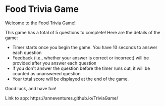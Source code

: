 # Food Trivia Game
<p>Welcome to the Food Trivia Game!</p>
  <p>This game has a total of 5 questions to complete! Here are the details of the game:</p>
	  <ul>
		  <li>Timer starts once you begin the game. You have 10 seconds to answer each question</li>
		  <li>Feedback (i.e., whether your answer is correct or incorrect) will be provided after you answer each question</li>
		  <li>If you don't answer the question before the timer runs out, it will be counted as unanswered question</li>
		  <li>Your total score will be displayed at the end of the game.</li>
    </ul>
    <p>Good luck, and have fun!</p>
        <p>Link to app: https://anneventures.github.io/TriviaGame/</p>
